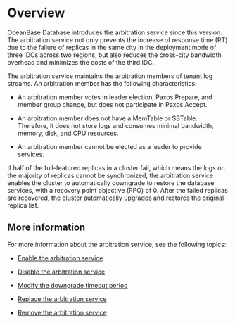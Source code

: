 # Overview

OceanBase Database introduces the arbitration service since this version. The arbitration service not only prevents the increase of response time (RT) due to the failure of replicas in the same city in the deployment mode of three IDCs across two regions, but also reduces the cross-city bandwidth overhead and minimizes the costs of the third IDC.

The arbitration service maintains the arbitration members of tenant log streams. An arbitration member has the following characteristics:

* An arbitration member votes in leader election, Paxos Prepare, and member group change, but does not participate in Paxos Accept.

* An arbitration member does not have a MemTable or SSTable. Therefore, it does not store logs and consumes minimal bandwidth, memory, disk, and CPU resources.

* An arbitration member cannot be elected as a leader to provide services.

If half of the full-featured replicas in a cluster fail, which means the logs on the majority of replicas cannot be synchronized, the arbitration service enables the cluster to automatically downgrade to restore the database services, with a recovery point objective (RPO) of 0. After the failed replicas are recovered, the cluster automatically upgrades and restores the original replica list.

## More information

For more information about the arbitration service, see the following topics:

* [Enable the arbitration service](../400.arbitration-high-availability/200.enable-the-arbitration-service.md)

* [Disable the arbitration service](../400.arbitration-high-availability/300.disable-the-arbitration-service.md)

* [Modify the downgrade timeout period](../400.arbitration-high-availability/400.modify-the-degradation-timeout.md)

* [Replace the arbitration service](../400.arbitration-high-availability/500.replace-the-arbitration-service.md)

* [Remove the arbitration service](../400.arbitration-high-availability/600.remove-the-arbitration-service.md)
